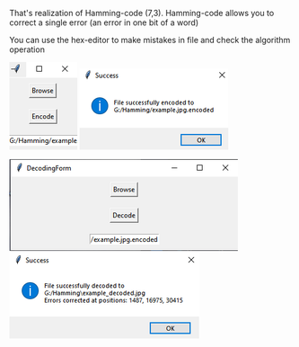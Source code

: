 That's realization of Hamming-code (7,3). Hamming-code allows you to correct a single error (an error in one bit of a word)

You can use the hex-editor to make mistakes in file and check the algorithm operation

![Alt text](image.png)
![Alt text](image-1.png)


![Alt text](image-2.png)
![Alt text](image-3.png)
